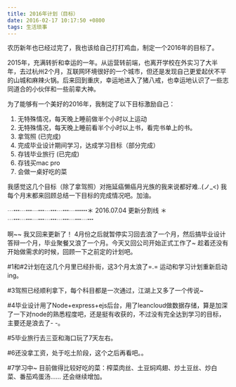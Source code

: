 ```yaml
---
title: 2016年计划（目标）
date: 2016-02-17 10:17:50 +0800
tags: 生活琐事
---
```

农历新年也已经过完了，我也该给自己打打鸡血，制定一个2016年的目标了。
<!-- more -->
2015年，充满转折和幸运的一年。从运营转前端，也离开学校在外实习了大半年，去过杭州2个月，互联网环境很好的一个城市，但还是发现自己更爱起伏不平的山城和麻辣火锅。后来回到重庆，幸运地进入了猪八戒，也幸运地认识了一些志同道合的小伙伴和一些前辈大神。

为了能够有一个美好的2016年，我制定了以下目标激励自己：

1. 无特殊情况，每天晚上睡前做半个小时以上运动 
2. 无特殊情况，每天晚上睡前看半个小时以上书，看完书单上的书。
3. 拿驾照 (已完成)
4. 完成毕业设计期间学习，达成学习目标（部分完成）
5. 存钱毕业旅行 (已完成)
6. 存钱买mac pro
7. 会做一桌好吃的菜 

我感觉这几个目标（除了拿驾照）对拖延癌懒癌月光族的我来说都好难..(ノ_<)
我每个月末都来回顾总结一下目标的完成情况吧。加油。

┄┅┄┅┄┅┄┅┄┅┄┅┅＊     2016.07.04 更新分割线         ＊┄┅┄┅┄┅┄┅┄┅┄┅┄┅

啊~~ 我又回来更新了！
4月份之后就暂停实习回去浪了一个月，然后搞毕业设计答辩一个月，毕业聚餐又浪了一个月。今天又回公司开始正式工作了~
趁着还没有开始做需求的时候，回顾一下之前定的计划吧。

#1和#2计划在这几个月里已经扑街，这3个月太浪了=.= 运动和学习计划重新启动ing。

#3驾照已经顺利拿下，每个科目都是一次通过，江湖上又多了一个传说~ 

#4毕业设计用了Node+express+ejs后台，用了leancloud做数据存储，算是加深了一下对node的熟悉程度吧，还是挺有收获的，不过没有完全达到学习的目标，主要还是浪去了- -。

#5毕业旅行去三亚和海口玩了7天左右。

#6还没拿工资，处于吃土阶段，这个之后再看吧。。

#7学习中~ 目前做得比较好吃的菜：榨菜肉丝、土豆焖鸡翅、炒土豆丝、炒白菜、番茄鸡蛋汤…… 还会继续增加。
